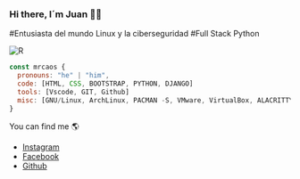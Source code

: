 ### Hi there, I´m Juan 👨‍💻 
#Entusiasta del mundo Linux y la ciberseguridad 
#Full Stack Python 

![R](https://github.com/mrcaos/mrcaos/assets/155332697/497de557-2039-487a-90d2-ac236b1c8e11)

```js
const mrcaos {
  pronouns: "he" | "him",
  code: [HTML, CSS, BOOTSTRAP, PYTHON, DJANGO]
  tools: [Vscode, GIT, Github]
  misc: [GNU/Linux, ArchLinux, PACMAN -S, VMware, VirtualBox, ALACRITTY]
}
```

You can find me 🌎
- [Instagram](https://www.instagram.com/jaad.inmov)
- [Facebook](https://www.facebook.com/sionversion)
- [Github](https://github.com/mrcaos)
  
<!--[![mrcaos github stats](https://github-readme-stats.vercel.app/api?username=mrcaos&show_icons=true&theme=merko&hide=["contribs","issues"])](https://github.com/naveenverma1)-->


<!--
**mrcaos/mrcaos** is a ✨ _special_ ✨ repository because its `README.md` (this file) appears on your GitHub profile.


Here are some ideas to get you started:

- 🔭 I’m currently working on ...
- 🌱 I’m currently learning ...
- 👯 I’m looking to collaborate on ...
- 🤔 I’m looking for help with ...
- 💬 Ask me about ...
- 📫 How to reach me: ...
- 😄 Pronouns: ...
- ⚡ Fun fact: ...
-->
